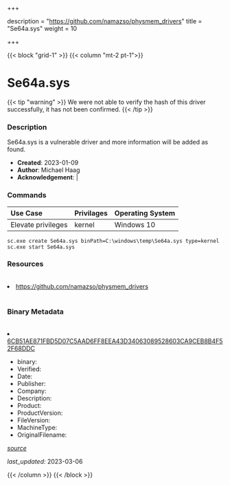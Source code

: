 +++

description = "https://github.com/namazso/physmem_drivers"
title = "Se64a.sys"
weight = 10

+++


{{< block "grid-1" >}}
{{< column "mt-2 pt-1">}}




# Se64a.sys 


{{< tip "warning" >}}
We were not able to verify the hash of this driver successfully, it has not been confirmed.
{{< /tip >}}




### Description


Se64a.sys is a vulnerable driver and more information will be added as found.


- **Created**: 2023-01-09
- **Author**: Michael Haag
- **Acknowledgement**:  | [](https://twitter.com/)

### Commands

| Use Case | Privilages | Operating System | 
|:---- | ---- | ---- |
| Elevate privileges | kernel | Windows 10 |

```
sc.exe create Se64a.sys binPath=C:\windows\temp\Se64a.sys type=kernel
sc.exe start Se64a.sys
```

### Resources
<br>


<li><a href=" https://github.com/namazso/physmem_drivers"> https://github.com/namazso/physmem_drivers</a></li>


<br>


### Binary Metadata
<br>



<li><a href="https://www.virustotal.com/gui/file/6CB51AE871FBD5D07C5AAD6FF8EEA43D34063089528603CA9CEB8B4F52F68DDC">6CB51AE871FBD5D07C5AAD6FF8EEA43D34063089528603CA9CEB8B4F52F68DDC</a></li>



- binary: 
- Verified: 
- Date: 
- Publisher: 
- Company: 
- Description: 
- Product: 
- ProductVersion: 
- FileVersion: 
- MachineType: 
- OriginalFilename: 

[*source*](https://github.com/magicsword-io/LOLDrivers/tree/main/yaml/se64a.sys.yml)

*last_updated:* 2023-03-06


{{< /column >}}
{{< /block >}}
